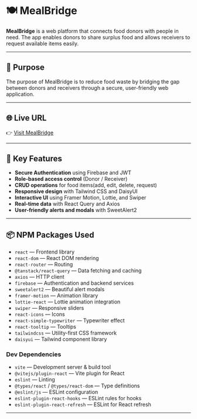 # 🍽️ MealBridge

**MealBridge** is a web platform that connects food donors with people in need. The app enables donors to share surplus food and allows receivers to request available items easily.

---

## 🌟 Purpose

The purpose of MealBridge is to reduce food waste by bridging the gap between donors and receivers through a secure, user-friendly web application.

---

## 🌐 Live URL

👉 [Visit MealBridge](https://meal-bridge-project.web.app/)  


---

## 🚀 Key Features

- **Secure Authentication** using Firebase and JWT
- **Role-based access control** (Donor / Receiver)
- **CRUD operations** for food items(add, edit, delete, request)
- **Responsive design** with Tailwind CSS and DaisyUI
- **Interactive UI** using Framer Motion, Lottie, and Swiper
- **Real-time data** with React Query and Axios
- **User-friendly alerts and modals** with SweetAlert2

---

## 📦 NPM Packages Used

- `react` — Frontend library
- `react-dom` — React DOM rendering
- `react-router` — Routing
- `@tanstack/react-query` — Data fetching and caching
- `axios` — HTTP client
- `firebase` — Authentication and backend services
- `sweetalert2` — Beautiful alert modals
- `framer-motion` — Animation library
- `lottie-react` — Lottie animation integration
- `swiper` — Responsive sliders
- `react-icons` — Icons
- `react-simple-typewriter` — Typewriter effect
- `react-tooltip` — Tooltips
- `tailwindcss` — Utility-first CSS framework
- `daisyui` — Tailwind component library

### Dev Dependencies

- `vite` — Development server & build tool
- `@vitejs/plugin-react` — Vite plugin for React
- `eslint` — Linting
- `@types/react` / `@types/react-dom` — Type definitions
- `@eslint/js` — ESLint configuration
- `eslint-plugin-react-hooks` — ESLint rules for hooks
- `eslint-plugin-react-refresh` — ESLint for React refresh

---


